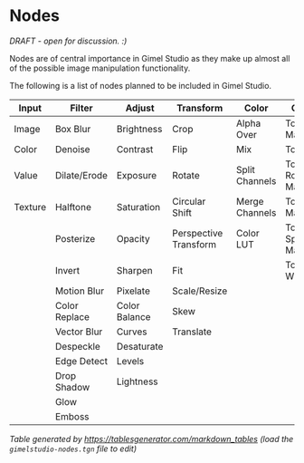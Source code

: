 # Nodes

*DRAFT - open for discussion. :)*

Nodes are of central importance in Gimel Studio as they make up almost all of the possible image manipulation functionality.

The following is a list of nodes planned to be included in Gimel Studio.


| Input   | Filter        | Adjust        | Transform             | Color          | Convert          | Draw  |
|---------|---------------|---------------|-----------------------|----------------|------------------|-------|
| Image   | Box Blur      | Brightness    | Crop                  | Alpha Over     | To Normal Map    | Shape |
| Color   | Denoise       | Contrast      | Flip                  | Mix            | To AO Map        | Text  |
| Value   | Dilate/Erode  | Exposure      | Rotate                | Split Channels | To Roughness Map | Path  |
| Texture | Halftone      | Saturation    | Circular Shift        | Merge Channels | To Bump Map      | Mask  |
|         | Posterize     | Opacity       | Perspective Transform | Color LUT      | To Specular Map  |       |
|         | Invert        | Sharpen       | Fit                   |                | To Black & White |       |
|         | Motion Blur   | Pixelate      | Scale/Resize          |                |                  |       |
|         | Color Replace | Color Balance | Skew                  |                |                  |       |
|         | Vector Blur   | Curves        | Translate             |                |                  |       |
|         | Despeckle     | Desaturate    |                       |                |                  |       |
|         | Edge Detect   | Levels        |                       |                |                  |       |
|         | Drop Shadow   | Lightness     |                       |                |                  |       |
|         | Glow          |               |                       |                |                  |       |
|         | Emboss        |               |                       |                |                  |       |

*Table generated by https://tablesgenerator.com/markdown_tables (load the ``gimelstudio-nodes.tgn`` file to edit)*
